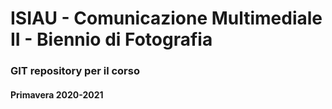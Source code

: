 # ISIAU - Comunicazione Multimediale II - Biennio di Fotografia

### GIT repository per il corso

#### Primavera 2020-2021
